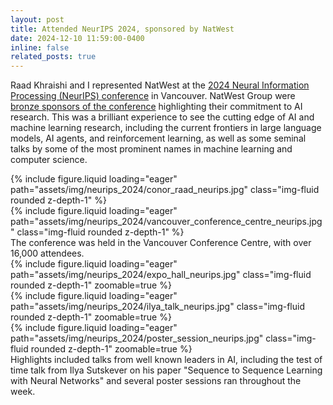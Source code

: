 ```yaml
---
layout: post
title: Attended NeurIPS 2024, sponsored by NatWest
date: 2024-12-10 11:59:00-0400
inline: false
related_posts: true
---
```


Raad Khraishi and I represented NatWest at the [2024 Neural Information Processing (NeurIPS) conference](https://neurips.cc) in Vancouver.
NatWest Group were [bronze sponsors of the conference](https://neurips.cc/Conferences/2024/Sponsors) highlighting their commitment to AI research.
This was a brilliant experience to see the cutting edge of AI and machine learning research, including the current frontiers in large language models, AI agents, and reinforcement learning, as well as some seminal talks by some of the most prominent names in machine learning and computer science.

<div class="row mt-3">
    <div class="col-sm mt-3 mt-md-0">
        {% include figure.liquid loading="eager" path="assets/img/neurips_2024/conor_raad_neurips.jpg" class="img-fluid rounded z-depth-1" %}
    </div>
    <div class="col-sm mt-3 mt-md-0">
        {% include figure.liquid loading="eager" path="assets/img/neurips_2024/vancouver_conference_centre_neurips.jpg" class="img-fluid rounded z-depth-1" %}
    </div>
</div>
<div class="caption">
   The conference was held in the Vancouver Conference Centre, with over 16,000 attendees.
</div>

<div class="row mt-3">
    <div class="col-sm mt-3 mt-md-0">
        {% include figure.liquid loading="eager" path="assets/img/neurips_2024/expo_hall_neurips.jpg" class="img-fluid rounded z-depth-1" zoomable=true %}
    </div>
    <div class="col-sm mt-3 mt-md-0">
        {% include figure.liquid loading="eager" path="assets/img/neurips_2024/ilya_talk_neurips.jpg" class="img-fluid rounded z-depth-1" zoomable=true %}
    </div>
    <div class="col-sm mt-3 mt-md-0">
        {% include figure.liquid loading="eager" path="assets/img/neurips_2024/poster_session_neurips.jpg" class="img-fluid rounded z-depth-1" zoomable=true %}
    </div>
</div>
<div class="caption">
   Highlights included talks from well known leaders in AI, including the test of time talk from Ilya Sutskever on his paper "Sequence to Sequence Learning with Neural Networks" and several poster sessions ran throughout the week.
</div>
